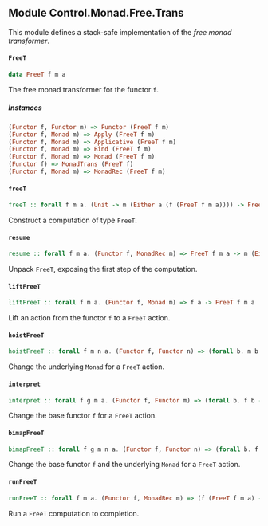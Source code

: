 ## Module Control.Monad.Free.Trans

This module defines a stack-safe implementation of the _free monad transformer_.

#### `FreeT`

``` purescript
data FreeT f m a
```

The free monad transformer for the functor `f`.

##### Instances
``` purescript
(Functor f, Functor m) => Functor (FreeT f m)
(Functor f, Monad m) => Apply (FreeT f m)
(Functor f, Monad m) => Applicative (FreeT f m)
(Functor f, Monad m) => Bind (FreeT f m)
(Functor f, Monad m) => Monad (FreeT f m)
(Functor f) => MonadTrans (FreeT f)
(Functor f, Monad m) => MonadRec (FreeT f m)
```

#### `freeT`

``` purescript
freeT :: forall f m a. (Unit -> m (Either a (f (FreeT f m a)))) -> FreeT f m a
```

Construct a computation of type `FreeT`.

#### `resume`

``` purescript
resume :: forall f m a. (Functor f, MonadRec m) => FreeT f m a -> m (Either a (f (FreeT f m a)))
```

Unpack `FreeT`, exposing the first step of the computation.

#### `liftFreeT`

``` purescript
liftFreeT :: forall f m a. (Functor f, Monad m) => f a -> FreeT f m a
```

Lift an action from the functor `f` to a `FreeT` action.

#### `hoistFreeT`

``` purescript
hoistFreeT :: forall f m n a. (Functor f, Functor n) => (forall b. m b -> n b) -> FreeT f m a -> FreeT f n a
```

Change the underlying `Monad` for a `FreeT` action.

#### `interpret`

``` purescript
interpret :: forall f g m a. (Functor f, Functor m) => (forall b. f b -> g b) -> FreeT f m a -> FreeT g m a
```

Change the base functor `f` for a `FreeT` action.

#### `bimapFreeT`

``` purescript
bimapFreeT :: forall f g m n a. (Functor f, Functor n) => (forall b. f b -> g b) -> (forall b. m b -> n b) -> FreeT f m a -> FreeT g n a
```

Change the base functor `f` and the underlying `Monad` for a `FreeT` action.

#### `runFreeT`

``` purescript
runFreeT :: forall f m a. (Functor f, MonadRec m) => (f (FreeT f m a) -> m (FreeT f m a)) -> FreeT f m a -> m a
```

Run a `FreeT` computation to completion.


